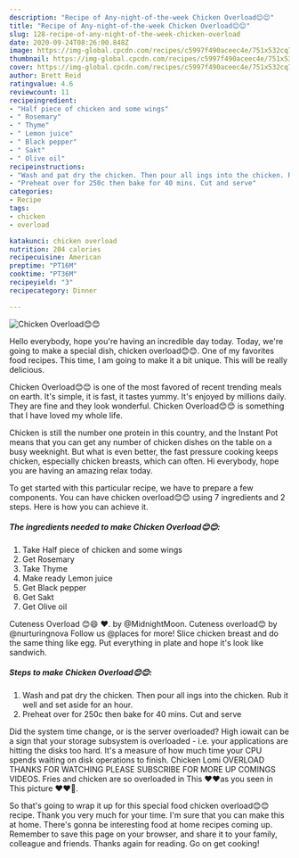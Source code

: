 ```yaml
---
description: "Recipe of Any-night-of-the-week Chicken Overload😊😊"
title: "Recipe of Any-night-of-the-week Chicken Overload😊😊"
slug: 128-recipe-of-any-night-of-the-week-chicken-overload
date: 2020-09-24T08:26:00.848Z
image: https://img-global.cpcdn.com/recipes/c5997f490aceec4e/751x532cq70/chicken-overload😊😊-recipe-main-photo.jpg
thumbnail: https://img-global.cpcdn.com/recipes/c5997f490aceec4e/751x532cq70/chicken-overload😊😊-recipe-main-photo.jpg
cover: https://img-global.cpcdn.com/recipes/c5997f490aceec4e/751x532cq70/chicken-overload😊😊-recipe-main-photo.jpg
author: Brett Reid
ratingvalue: 4.6
reviewcount: 11
recipeingredient:
- "Half piece of chicken and some wings"
- " Rosemary"
- " Thyme"
- " Lemon juice"
- " Black pepper"
- " Sakt"
- " Olive oil"
recipeinstructions:
- "Wash and pat dry the chicken. Then pour all ings into the chicken. Rub it well and set aside for an hour."
- "Preheat over for 250c then bake for 40 mins. Cut and serve"
categories:
- Recipe
tags:
- chicken
- overload

katakunci: chicken overload 
nutrition: 204 calories
recipecuisine: American
preptime: "PT16M"
cooktime: "PT36M"
recipeyield: "3"
recipecategory: Dinner

---
```



![Chicken Overload😊😊](https://img-global.cpcdn.com/recipes/c5997f490aceec4e/751x532cq70/chicken-overload😊😊-recipe-main-photo.jpg)

Hello everybody, hope you're having an incredible day today. Today, we're going to make a special dish, chicken overload😊😊. One of my favorites food recipes. This time, I am going to make it a bit unique. This will be really delicious.

Chicken Overload😊😊 is one of the most favored of recent trending meals on earth. It's simple, it is fast, it tastes yummy. It's enjoyed by millions daily. They are fine and they look wonderful. Chicken Overload😊😊 is something that I have loved my whole life.

Chicken is still the number one protein in this country, and the Instant Pot means that you can get any number of chicken dishes on the table on a busy weeknight. But what is even better, the fast pressure cooking keeps chicken, especially chicken breasts, which can often. Hi everybody, hope you are having an amazing relax today.


To get started with this particular recipe, we have to prepare a few components. You can have chicken overload😊😊 using 7 ingredients and 2 steps. Here is how you can achieve it.

<!--inarticleads1-->

##### The ingredients needed to make Chicken Overload😊😊:

1. Take Half piece of chicken and some wings
1. Get  Rosemary
1. Take  Thyme
1. Make ready  Lemon juice
1. Get  Black pepper
1. Get  Sakt
1. Get  Olive oil


Cuteness Overload 😊😄 ❤. by @MidnightMoon. Cuteness overload😊 by @nurturingnova Follow us @places for more! Slice chicken breast and do the same thing like egg. Put everything in plate and hope it&#39;s look like sandwich. 

<!--inarticleads2-->

##### Steps to make Chicken Overload😊😊:

1. Wash and pat dry the chicken. Then pour all ings into the chicken. Rub it well and set aside for an hour.
1. Preheat over for 250c then bake for 40 mins. Cut and serve


Did the system time change, or is the server overloaded? High iowait can be a sign that your storage subsystem is overloaded - i.e. your applications are hitting the disks too hard. It&#39;s a measure of how much time your CPU spends waiting on disk operations to finish. Chicken Lomi OVERLOAD THANKS FOR WATCHING PLEASE SUBSCRIBE FOR MORE UP COMINGS VIDEOS. Fries and chicken are so overloaded in This ❤️❤️as you seen in This picture ❤️❤️🍟. 

So that's going to wrap it up for this special food chicken overload😊😊 recipe. Thank you very much for your time. I'm sure that you can make this at home. There's gonna be interesting food at home recipes coming up. Remember to save this page on your browser, and share it to your family, colleague and friends. Thanks again for reading. Go on get cooking!
